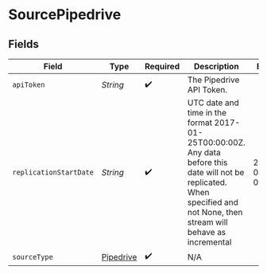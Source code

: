 # SourcePipedrive


## Fields

| Field                                                                                                                                                                       | Type                                                                                                                                                                        | Required                                                                                                                                                                    | Description                                                                                                                                                                 | Example                                                                                                                                                                     |
| --------------------------------------------------------------------------------------------------------------------------------------------------------------------------- | --------------------------------------------------------------------------------------------------------------------------------------------------------------------------- | --------------------------------------------------------------------------------------------------------------------------------------------------------------------------- | --------------------------------------------------------------------------------------------------------------------------------------------------------------------------- | --------------------------------------------------------------------------------------------------------------------------------------------------------------------------- |
| `apiToken`                                                                                                                                                                  | *String*                                                                                                                                                                    | :heavy_check_mark:                                                                                                                                                          | The Pipedrive API Token.                                                                                                                                                    |                                                                                                                                                                             |
| `replicationStartDate`                                                                                                                                                      | *String*                                                                                                                                                                    | :heavy_check_mark:                                                                                                                                                          | UTC date and time in the format 2017-01-25T00:00:00Z. Any data before this date will not be replicated. When specified and not None, then stream will behave as incremental | 2017-01-25 00:00:00Z                                                                                                                                                        |
| `sourceType`                                                                                                                                                                | [Pipedrive](../../models/shared/Pipedrive.md)                                                                                                                               | :heavy_check_mark:                                                                                                                                                          | N/A                                                                                                                                                                         |                                                                                                                                                                             |